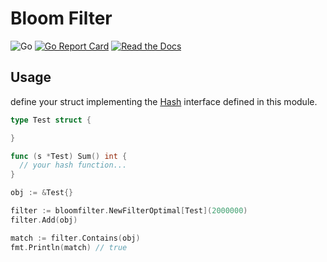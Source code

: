 # Bloom Filter

![Go](https://github.com/rossmerr/bloomfilter/workflows/Go/badge.svg)
[![Go Report Card](https://goreportcard.com/badge/github.com/rossmerr/bloomfilter)](https://goreportcard.com/report/github.com/rossmerr/bloomfilter)
[![Read the Docs](https://pkg.go.dev/badge/golang.org/x/pkgsite)](https://pkg.go.dev/github.com/rossmerr/bloomfilter)

## Usage

define your struct implementing the [Hash](hash.go) interface defined in this module.

```go
type Test struct {

}

func (s *Test) Sum() int {
  // your hash function...
}
```

```go
obj := &Test{}

filter := bloomfilter.NewFilterOptimal[Test](2000000)
filter.Add(obj)

match := filter.Contains(obj)
fmt.Println(match) // true
```
